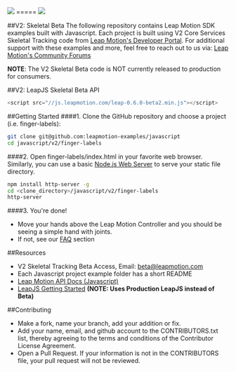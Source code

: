 <img src="https://di4564baj7skl.cloudfront.net/assets/leapjs/leapjs-logo-270-6bbee8a1836a10769c1ba84951450006.png">
=====

<img src="https://di4564baj7skl.cloudfront.net/assets/mac-a3b33298ed46dbf8a36151ac0357dbef.png">

##V2: Skeletal Beta
The following repository contains Leap Motion SDK examples built with Javascript. Each project is built using V2 Core Services Skeletal Tracking code from [Leap Motion's Developer Portal](https://developer.leapmotion.com/downloads/skeletal-beta). For additional support with these examples and more, feel free to reach out to us via: [Leap Motion's Community Forums](https://community.leapmotion.com/category/beta)  

**NOTE**: The V2 Skeletal Beta code is NOT currently released to production for consumers. 

##V2: LeapJS Skeletal Beta API
```javascript
<script src="//js.leapmotion.com/leap-0.6.0-beta2.min.js"></script>
```

##Getting Started
####1. Clone the GitHub repository and choose a project (i.e. finger-labels):
```bash
git clone git@github.com:leapmotion-examples/javascript
cd javascript/v2/finger-labels
```

####2. Open finger-labels/index.html in your favorite web browser. Similarly, you can use a basic [Node.js Web Server](https://www.npmjs.org/package/node-http-server) to serve your static file directory.
```bash
npm install http-server -g
cd <clone_directory>/javascript/v2/finger-labels
http-server
```

####3. You're done!
* Move your hands above the Leap Motion Controller and you should be seeing a simple hand with joints.
* If not, see our [FAQ](https://developer.leapmotion.com/downloads/skeletal-beta/faq) section


##Resources
* V2 Skeletal Tracking Beta Access, Email: beta@leapmotion.com
* Each Javascript project example folder has a short README
* [Leap Motion API Docs (Javascript)](https://developer.leapmotion.com/documentation/skeletal/javascript/index.html)
* [LeapJS Getting Started](https://developer.leapmotion.com/leapjs/getting-started) **(NOTE: Uses Production LeapJS instead of Beta)**

##Contributing
* Make a fork, name your branch, add your addition or fix.
* Add your name, email, and github account to the CONTRIBUTORS.txt list, thereby agreeing to the terms and conditions of the Contributor License Agreement.
* Open a Pull Request. If your information is not in the CONTRIBUTORS file, your pull request will not be reviewed.



